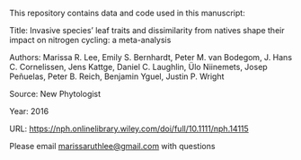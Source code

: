 This repository contains data and code used in this manuscript:

Title: Invasive species’ leaf traits and dissimilarity from natives shape their impact on nitrogen cycling: a meta-analysis

Authors: Marissa R. Lee, Emily S. Bernhardt, Peter M. van Bodegom,
J. Hans C. Cornelissen, Jens Kattge, Daniel C. Laughlin, Ülo Niinemets, Josep Peñuelas, 
Peter B. Reich, Benjamin Yguel, Justin P. Wright

Source: New Phytologist

Year: 2016

URL: https://nph.onlinelibrary.wiley.com/doi/full/10.1111/nph.14115

Please email marissaruthlee@gmail.com with questions
